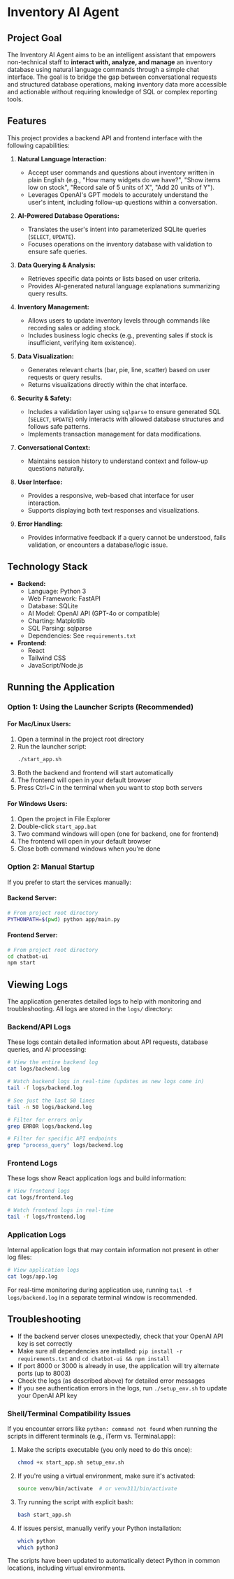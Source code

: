 # Inventory AI Agent

## Project Goal

The Inventory AI Agent aims to be an intelligent assistant that empowers non-technical staff to **interact with, analyze, and manage** an inventory database using natural language commands through a simple chat interface. The goal is to bridge the gap between conversational requests and structured database operations, making inventory data more accessible and actionable without requiring knowledge of SQL or complex reporting tools.

## Features

This project provides a backend API and frontend interface with the following capabilities:

1.  **Natural Language Interaction:**
    * Accept user commands and questions about inventory written in plain English (e.g., "How many widgets do we have?", "Show items low on stock", "Record sale of 5 units of X", "Add 20 units of Y").
    * Leverages OpenAI's GPT models to accurately understand the user's intent, including follow-up questions within a conversation.

2.  **AI-Powered Database Operations:**
    * Translates the user's intent into parameterized SQLite queries (`SELECT`, `UPDATE`).
    * Focuses operations on the inventory database with validation to ensure safe queries.

3.  **Data Querying & Analysis:**
    * Retrieves specific data points or lists based on user criteria.
    * Provides AI-generated natural language explanations summarizing query results.

4.  **Inventory Management:**
    * Allows users to update inventory levels through commands like recording sales or adding stock.
    * Includes business logic checks (e.g., preventing sales if stock is insufficient, verifying item existence).

5.  **Data Visualization:**
    * Generates relevant charts (bar, pie, line, scatter) based on user requests or query results.
    * Returns visualizations directly within the chat interface.

6.  **Security & Safety:**
    * Includes a validation layer using `sqlparse` to ensure generated SQL (`SELECT`, `UPDATE`) only interacts with allowed database structures and follows safe patterns.
    * Implements transaction management for data modifications.

7.  **Conversational Context:**
    * Maintains session history to understand context and follow-up questions naturally.

8.  **User Interface:**
    * Provides a responsive, web-based chat interface for user interaction.
    * Supports displaying both text responses and visualizations.

9.  **Error Handling:**
    * Provides informative feedback if a query cannot be understood, fails validation, or encounters a database/logic issue.

## Technology Stack

* **Backend:**
    * Language: Python 3
    * Web Framework: FastAPI
    * Database: SQLite
    * AI Model: OpenAI API (GPT-4o or compatible)
    * Charting: Matplotlib
    * SQL Parsing: sqlparse
    * Dependencies: See `requirements.txt`
* **Frontend:**
    * React
    * Tailwind CSS
    * JavaScript/Node.js

## Running the Application

### Option 1: Using the Launcher Scripts (Recommended)

#### For Mac/Linux Users:
1. Open a terminal in the project root directory
2. Run the launcher script:
   ```bash
   ./start_app.sh
   ```
3. Both the backend and frontend will start automatically
4. The frontend will open in your default browser
5. Press Ctrl+C in the terminal when you want to stop both servers

#### For Windows Users:
1. Open the project in File Explorer
2. Double-click `start_app.bat`
3. Two command windows will open (one for backend, one for frontend)
4. The frontend will open in your default browser
5. Close both command windows when you're done

### Option 2: Manual Startup

If you prefer to start the services manually:

#### Backend Server:
```bash
# From project root directory
PYTHONPATH=$(pwd) python app/main.py
```

#### Frontend Server:
```bash
# From project root directory
cd chatbot-ui
npm start
```

## Viewing Logs

The application generates detailed logs to help with monitoring and troubleshooting. All logs are stored in the `logs/` directory:

### Backend/API Logs
These logs contain detailed information about API requests, database queries, and AI processing:

```bash
# View the entire backend log
cat logs/backend.log

# Watch backend logs in real-time (updates as new logs come in)
tail -f logs/backend.log

# See just the last 50 lines
tail -n 50 logs/backend.log

# Filter for errors only
grep ERROR logs/backend.log

# Filter for specific API endpoints
grep "process_query" logs/backend.log
```

### Frontend Logs
These logs show React application logs and build information:

```bash
# View frontend logs
cat logs/frontend.log

# Watch frontend logs in real-time
tail -f logs/frontend.log
```

### Application Logs
Internal application logs that may contain information not present in other log files:

```bash
# View application logs
cat logs/app.log
```

For real-time monitoring during application use, running `tail -f logs/backend.log` in a separate terminal window is recommended.

## Troubleshooting

- If the backend server closes unexpectedly, check that your OpenAI API key is set correctly
- Make sure all dependencies are installed: `pip install -r requirements.txt` and `cd chatbot-ui && npm install`
- If port 8000 or 3000 is already in use, the application will try alternate ports (up to 8003)
- Check the logs (as described above) for detailed error messages
- If you see authentication errors in the logs, run `./setup_env.sh` to update your OpenAI API key

### Shell/Terminal Compatibility Issues

If you encounter errors like `python: command not found` when running the scripts in different terminals (e.g., iTerm vs. Terminal.app):

1. Make the scripts executable (you only need to do this once):
   ```bash
   chmod +x start_app.sh setup_env.sh
   ```

2. If you're using a virtual environment, make sure it's activated:
   ```bash
   source venv/bin/activate  # or venv311/bin/activate
   ```

3. Try running the script with explicit bash:
   ```bash
   bash start_app.sh
   ```

4. If issues persist, manually verify your Python installation:
   ```bash
   which python
   which python3
   ```
   
The scripts have been updated to automatically detect Python in common locations, including virtual environments.

